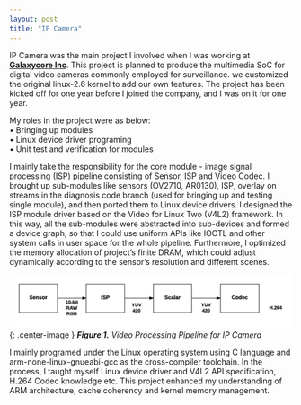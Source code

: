 ```yaml
---
layout: post
title: "IP Camera" 
---
```


IP Camera was the main project I involved when I was working at [**Galaxycore Inc**](https://www.linkedin.com/company-beta/1054586/).
This project is planned to produce the multimedia SoC for digital video cameras commonly employed for surveillance. 
we customized the original linux-2.6 kernel to add our own features. The project has been kicked off for one year before I joined the company, 
and I was on it for one year. 

My roles in the project were as below:  
•	Bringing up modules  
•	Linux device driver programing  
•	Unit test and verification for modules  

I mainly take the responsibility for the core module - image signal processing (ISP) pipeline consisting of Sensor, ISP and Video Codec. 
I brought up sub-modules like sensors (OV2710, AR0130), ISP, overlay on streams in the diagnosis code branch (used for bringing up and testing single module), 
and then ported them to Linux device drivers. I designed the ISP module driver based on the Video for Linux Two (V4L2) framework. 
In this way, all the sub-modules were abstracted into sub-devices and formed a device graph, so that I could use uniform APIs like IOCTL and other system calls 
in user space for the whole pipeline. Furthermore, I optimized the memory allocation of project’s finite DRAM, which could adjust dynamically 
according to the sensor’s resolution and different scenes. 

![](/images/20150701/Pipeline.png){: .center-image }
***Figure 1.** Video Processing Pipeline for IP Camera*

I mainly programed under the Linux operating system using C language and arm-none-linux-gnueabi-gcc as the cross-compiler toolchain. 
In the process, I taught myself Linux device driver and V4L2 API specification, H.264 Codec knowledge etc. This project enhanced my understanding of ARM architecture, cache coherency and kernel memory management. 







